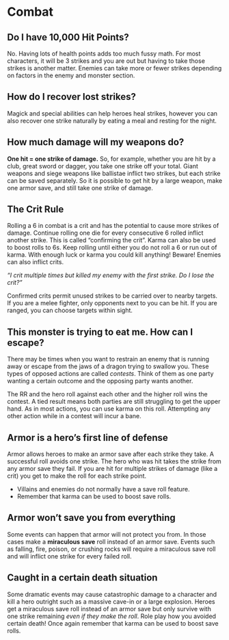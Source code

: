 # Combat

## Do I have 10,000 Hit Points?

No. Having lots of health points adds too much fussy math. For most characters, it will be 3 strikes and you are out but having to take those strikes is another matter. Enemies can take more or fewer strikes depending on factors in the enemy and monster section.

## How do I recover lost strikes?

Magick and special abilities can help heroes heal strikes, however you can also recover one strike naturally by eating a meal and resting for the night.

## How much damage will my weapons do?

**One hit = one strike of damage.** So, for example, whether you are hit by a club, great sword or dagger, you take one strike off your total. Giant weapons and siege weapons like ballistae inflict two strikes, but each strike can be saved separately. So it is possible to get hit by a large weapon, make one armor save, and still take one strike of damage.

## The Crit Rule

Rolling a 6 in combat is a crit and has the potential to cause more strikes of damage. Continue rolling one die for every consecutive 6 rolled inflict another strike. This is called “confirming the crit”. Karma can also be used to boost rolls to 6s. Keep rolling until either you do not roll a 6 or run out of karma. With enough luck or karma you could kill anything! Beware! Enemies can also inflict crits.

*“I crit multiple times but killed my enemy with the first strike. Do I lose the crit?”*

Confirmed crits permit unused strikes to be carried over to nearby targets. If you are a melee fighter, only opponents next to you can be hit. If you are ranged, you can choose targets within sight.

## This monster is trying to eat me. How can I escape?

There may be times when you want to restrain an enemy that is running away or escape from the jaws of a dragon trying to swallow you. These types of opposed actions are called *contests*. Think of them as one party wanting a certain outcome and the opposing party wants another.

The RR and the hero roll against each other and the higher roll wins the contest. A tied result means both parties are still struggling to get the upper hand. As in most actions, you can use karma on this roll. Attempting any other action while in a contest will incur a bane.

## Armor is a hero’s first line of defense

Armor allows heroes to make an armor save after each strike they take. A successful roll avoids one strike. The hero who was hit takes the strike from any armor save they fail. If you are hit for multiple strikes of damage (like a crit) you get to make the roll for each strike point.

- Villains and enemies do not normally have a save roll feature.
- Remember that karma can be used to boost save rolls.

## Armor won’t save you from everything

Some events can happen that armor will not protect you from. In those cases make a **miraculous save** roll instead of an armor save. Events such as falling, fire, poison, or crushing rocks will require a miraculous save roll and will inflict one strike for every failed roll.

## Caught in a certain death situation

Some dramatic events may cause catastrophic damage to a character and kill a hero outright such as a massive cave-in or a large explosion. Heroes get a miraculous save roll instead of an armor save but only survive with one strike remaining *even if they make the roll*. Role play how you avoided certain death! Once again remember that karma can be used to boost save rolls.